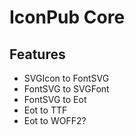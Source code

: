 # IconPub Core

## Features

- SVGIcon to FontSVG
- FontSVG to SVGFont
- FontSVG to Eot
- Eot to TTF
- Eot to WOFF2?

